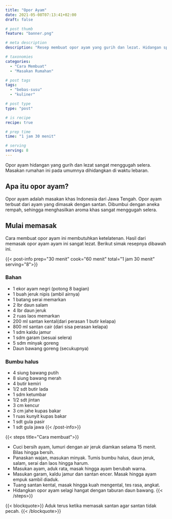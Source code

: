```yaml
---
title: "Opor Ayam"
date: 2021-05-08T07:13:41+02:00
draft: false

# post thumb
feature: "banner.png"

# meta description
description: "Resep membuat opor ayam yang gurih dan lezat. Hidangan spesial untuk makanan sehari-hari."

# taxonomies
categories:
  - "Cara Membuat"
  - "Masakan Rumahan"

# post tags
tags:
  - "bebas-susu"
  - "kuliner"

# post type
type: "post"

# is recipe
recipe: true

# prep time
time: "1 jam 30 menit"

# serving
serving: 8
---
```

Opor ayam hidangan yang gurih dan lezat sangat menggugah selera. Masakan rumahan ini pada umumnya dihidangkan di waktu lebaran.

## Apa itu opor ayam?

Opor ayam adalah masakan khas Indonesia dari Jawa Tengah. Opor ayam terbuat dari ayam yang dimasak dengan santan. Dibumbui dengan aneka rempah, sehingga menghasilkan aroma khas sangat menggugah selera.

## Mulai memasak

Cara membuat opor ayam ini membutuhkan ketelatenan. Hasil dari memasak opor ayam ayam ini sangat lezat. Berikut simak resepnya dibawah ini.

{{< post-info prep="30 menit" cook="60 menit" total="1 jam 30 menit" serving="8">}}

### Bahan

-   1 ekor ayam negri (potong 8 bagian)
-   1 buah jeruk nipis (ambil airnya)
-   1 batang serai memarkan
-   2 lbr daun salam
-   4 lbr daun jeruk
-   2 ruas laos memarkan
-   200 ml santan kental(dari perasan 1 butir kelapa)
-   800 ml santan cair (dari sisa perasan kelapa)
-   1 sdm kaldu jamur
-   1 sdm garam (sesuai selera)
-   5 sdm minyak goreng
-   Daun bawang goreng (secukupnya)

### Bumbu halus

-   4 siung bawang putih
-   8 siung bawang merah
-   4 butir kemiri
-   1/2 sdt butir lada
-   1 sdm ketumbar
-   1/2 sdt jintan
-   3 cm kencur
-   3 cm jahe kupas bakar
-   1 ruas kunyit kupas bakar
-   1 sdt gula pasir
-   1 sdt gula jawa
{{< /post-info>}}

{{< steps title="Cara membuat">}}
- Cuci bersih ayam, lumuri dengan air jeruk diamkan selama 15 menit. Bilas hingga bersih.
- Panaskan wajan, masukan minyak. Tumis bumbu halus, daun jeruk, salam, serai dan laos hingga harum.
- Masukan ayam, aduk rata, masak hingga ayam berubah warna.
- Masukan garam, kaldu jamur dan santan encer. Masak hingga ayam empuk sambil diaduk.
- Tuang santan kental, masak hingga kuah mengental, tes rasa, angkat.
- Hidangkan opor ayam selagi hangat dengan taburan daun bawang.
{{< /steps>}}

{{< blockquote>}}
Aduk terus ketika memasak santan agar santan tidak pecah.
{{< /blockquote>}}

